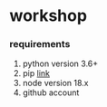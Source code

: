 # workshop

### requirements
1. python version 3.6+
2. pip [link](https://github.com/pypa/get-pip)
3. node version 18.x
4. github account
